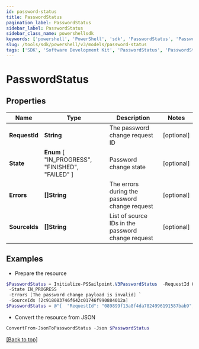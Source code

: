 ```yaml
---
id: password-status
title: PasswordStatus
pagination_label: PasswordStatus
sidebar_label: PasswordStatus
sidebar_class_name: powershellsdk
keywords: ['powershell', 'PowerShell', 'sdk', 'PasswordStatus', 'PasswordStatus'] 
slug: /tools/sdk/powershell/v3/models/password-status
tags: ['SDK', 'Software Development Kit', 'PasswordStatus', 'PasswordStatus']
---
```



# PasswordStatus

## Properties

Name | Type | Description | Notes
------------ | ------------- | ------------- | -------------
**RequestId** | **String** | The password change request ID | [optional] 
**State** |  **Enum** [  "IN_PROGRESS",    "FINISHED",    "FAILED" ] | Password change state | [optional] 
**Errors** | **[]String** | The errors during the password change request | [optional] 
**SourceIds** | **[]String** | List of source IDs in the password change request | [optional] 

## Examples

- Prepare the resource
```powershell
$PasswordStatus = Initialize-PSSailpoint.V3PasswordStatus  -RequestId 089899f13a8f4da7824996191587bab9 `
 -State IN_PROGRESS `
 -Errors [The password change payload is invalid] `
 -SourceIds [2c918083746f642c01746f990884012a]
$PasswordStatus = @"{  "RequestId": "089899f13a8f4da7824996191587bab9", "State": "IN_PROGRESS", "Errors": ["The password change payload is invalid"], "SourceIds": ["2c918083746f642c01746f990884012a"] }"@
```

- Convert the resource from JSON
```powershell
ConvertFrom-JsonToPasswordStatus -Json $PasswordStatus
```


[[Back to top]](#) 

